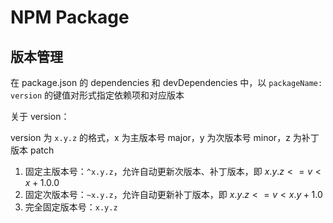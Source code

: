 # NPM Package

## 版本管理

在 package.json 的 dependencies 和 devDependencies 中，以 `packageName: version` 的键值对形式指定依赖项和对应版本



关于 version：

version 为 `x.y.z` 的格式，x 为主版本号 major，y 为次版本号 minor，z 为补丁版本 patch

1. 固定主版本号：`^x.y.z`，允许自动更新次版本、补丁版本，即 $x.y.z <= v < x+1.0.0$
2. 固定次版本号：`~x.y.z`，允许自动更新补丁版本，即 $x.y.z <= v < x.y+1.0$
3. 完全固定版本号：`x.y.z`